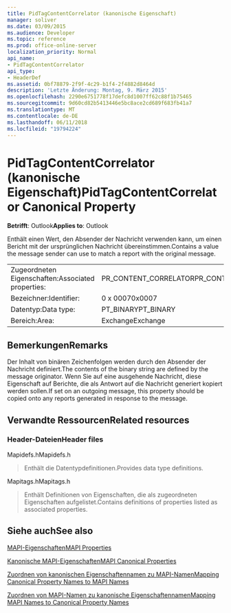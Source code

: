 ```yaml
---
title: PidTagContentCorrelator (kanonische Eigenschaft)
manager: soliver
ms.date: 03/09/2015
ms.audience: Developer
ms.topic: reference
ms.prod: office-online-server
localization_priority: Normal
api_name:
- PidTagContentCorrelator
api_type:
- HeaderDef
ms.assetid: 0bf78879-2f9f-4c29-b1f4-2f4882d8464d
description: 'Letzte Änderung: Montag, 9. März 2015'
ms.openlocfilehash: 2290e6751778f17defc8d1007ff62c88f1b75465
ms.sourcegitcommit: 9d60cd82b5413446e5bc8ace2cd689f683fb41a7
ms.translationtype: MT
ms.contentlocale: de-DE
ms.lasthandoff: 06/11/2018
ms.locfileid: "19794224"
---
```

# <a name="pidtagcontentcorrelator-canonical-property"></a><span data-ttu-id="1cc23-103">PidTagContentCorrelator (kanonische Eigenschaft)</span><span class="sxs-lookup"><span data-stu-id="1cc23-103">PidTagContentCorrelator Canonical Property</span></span>

  
  
<span data-ttu-id="1cc23-104">**Betrifft**: Outlook</span><span class="sxs-lookup"><span data-stu-id="1cc23-104">**Applies to**: Outlook</span></span> 
  
<span data-ttu-id="1cc23-105">Enthält einen Wert, den Absender der Nachricht verwenden kann, um einen Bericht mit der ursprünglichen Nachricht übereinstimmen.</span><span class="sxs-lookup"><span data-stu-id="1cc23-105">Contains a value the message sender can use to match a report with the original message.</span></span>
  
|||
|:-----|:-----|
|<span data-ttu-id="1cc23-106">Zugeordneten Eigenschaften:</span><span class="sxs-lookup"><span data-stu-id="1cc23-106">Associated properties:</span></span>  <br/> |<span data-ttu-id="1cc23-107">PR_CONTENT_CORRELATOR</span><span class="sxs-lookup"><span data-stu-id="1cc23-107">PR_CONTENT_CORRELATOR</span></span>  <br/> |
|<span data-ttu-id="1cc23-108">Bezeichner:</span><span class="sxs-lookup"><span data-stu-id="1cc23-108">Identifier:</span></span>  <br/> |<span data-ttu-id="1cc23-109">0 x 0007</span><span class="sxs-lookup"><span data-stu-id="1cc23-109">0x0007</span></span>  <br/> |
|<span data-ttu-id="1cc23-110">Datentyp:</span><span class="sxs-lookup"><span data-stu-id="1cc23-110">Data type:</span></span>  <br/> |<span data-ttu-id="1cc23-111">PT_BINARY</span><span class="sxs-lookup"><span data-stu-id="1cc23-111">PT_BINARY</span></span>  <br/> |
|<span data-ttu-id="1cc23-112">Bereich:</span><span class="sxs-lookup"><span data-stu-id="1cc23-112">Area:</span></span>  <br/> |<span data-ttu-id="1cc23-113">Exchange</span><span class="sxs-lookup"><span data-stu-id="1cc23-113">Exchange</span></span>  <br/> |
   
## <a name="remarks"></a><span data-ttu-id="1cc23-114">Bemerkungen</span><span class="sxs-lookup"><span data-stu-id="1cc23-114">Remarks</span></span>

<span data-ttu-id="1cc23-115">Der Inhalt von binären Zeichenfolgen werden durch den Absender der Nachricht definiert.</span><span class="sxs-lookup"><span data-stu-id="1cc23-115">The contents of the binary string are defined by the message originator.</span></span> <span data-ttu-id="1cc23-116">Wenn Sie auf eine ausgehende Nachricht, diese Eigenschaft auf Berichte, die als Antwort auf die Nachricht generiert kopiert werden sollen.</span><span class="sxs-lookup"><span data-stu-id="1cc23-116">If set on an outgoing message, this property should be copied onto any reports generated in response to the message.</span></span>
  
## <a name="related-resources"></a><span data-ttu-id="1cc23-117">Verwandte Ressourcen</span><span class="sxs-lookup"><span data-stu-id="1cc23-117">Related resources</span></span>

### <a name="header-files"></a><span data-ttu-id="1cc23-118">Header-Dateien</span><span class="sxs-lookup"><span data-stu-id="1cc23-118">Header files</span></span>

<span data-ttu-id="1cc23-119">Mapidefs.h</span><span class="sxs-lookup"><span data-stu-id="1cc23-119">Mapidefs.h</span></span>
  
> <span data-ttu-id="1cc23-120">Enthält die Datentypdefinitionen.</span><span class="sxs-lookup"><span data-stu-id="1cc23-120">Provides data type definitions.</span></span>
    
<span data-ttu-id="1cc23-121">Mapitags.h</span><span class="sxs-lookup"><span data-stu-id="1cc23-121">Mapitags.h</span></span>
  
> <span data-ttu-id="1cc23-122">Enthält Definitionen von Eigenschaften, die als zugeordneten Eigenschaften aufgelistet.</span><span class="sxs-lookup"><span data-stu-id="1cc23-122">Contains definitions of properties listed as associated properties.</span></span>
    
## <a name="see-also"></a><span data-ttu-id="1cc23-123">Siehe auch</span><span class="sxs-lookup"><span data-stu-id="1cc23-123">See also</span></span>



[<span data-ttu-id="1cc23-124">MAPI-Eigenschaften</span><span class="sxs-lookup"><span data-stu-id="1cc23-124">MAPI Properties</span></span>](mapi-properties.md)
  
[<span data-ttu-id="1cc23-125">Kanonische MAPI-Eigenschaften</span><span class="sxs-lookup"><span data-stu-id="1cc23-125">MAPI Canonical Properties</span></span>](mapi-canonical-properties.md)
  
[<span data-ttu-id="1cc23-126">Zuordnen von kanonischen Eigenschaftennamen zu MAPI-Namen</span><span class="sxs-lookup"><span data-stu-id="1cc23-126">Mapping Canonical Property Names to MAPI Names</span></span>](mapping-canonical-property-names-to-mapi-names.md)
  
[<span data-ttu-id="1cc23-127">Zuordnen von MAPI-Namen zu kanonische Eigenschaftennamen</span><span class="sxs-lookup"><span data-stu-id="1cc23-127">Mapping MAPI Names to Canonical Property Names</span></span>](mapping-mapi-names-to-canonical-property-names.md)

